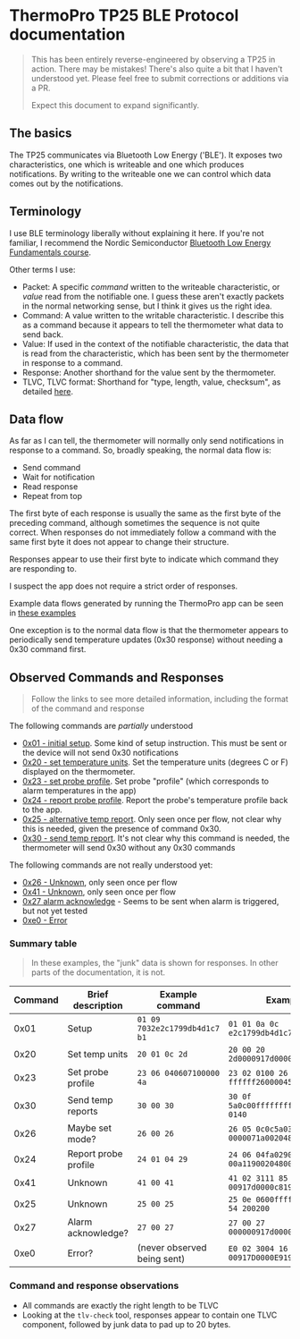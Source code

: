 # ThermoPro TP25 BLE Protocol documentation

> This has been entirely reverse-engineered by observing a TP25 in action. There may be mistakes! There's also quite
> a bit that I haven't understood yet. Please feel free to submit corrections or additions via a PR.
>
> Expect this document to expand significantly.

## The basics

The TP25 communicates via Bluetooth Low Energy ('BLE'). It exposes two characteristics, one which is writeable and one
which produces notifications. By writing to the writeable one we can control which data comes out by the notifications.

## Terminology

I use BLE terminology liberally without explaining it here. If you're not familiar, I recommend the Nordic Semiconductor
[Bluetooth Low Energy Fundamentals course](https://academy.nordicsemi.com/courses/bluetooth-low-energy-fundamentals/).

Other terms I use:

* Packet: A specific *command* written to the writeable characteristic, or *value* read from the notifiable one.
  I guess these aren't exactly packets in the normal networking sense, but I think it gives us the right idea.
* Command: A value written to the writable characteristic. I describe this as a command because it appears to tell the
  thermometer what data to send back.
* Value: If used in the context of the notifiable characteristic, the data that is read from the characteristic, which
  has been sent by the thermometer in response to a command.
* Response: Another shorthand for the value sent by the thermometer.
* TLVC, TLVC format: Shorthand for "type, length, value, checksum", as detailed [here](./common-info.md#tlvc-format).

## Data flow

As far as I can tell, the thermometer will normally only send notifications in response to a command. So, broadly
speaking, the normal data flow is:

* Send command
* Wait for notification
* Read response
* Repeat from top

The first byte of each response is usually the same as the first byte of the preceding command, although sometimes
the sequence is not quite correct. When responses do not immediately follow a command with the same first byte it does
not appear to change their structure.

Responses appear to use their first byte to indicate which command they are responding to.

I suspect the app does not require a strict order of responses.

Example data flows generated by running the ThermoPro app can be seen in [these examples](./examples/driven-by-app)

One exception is to the normal data flow is that the thermometer appears to periodically send temperature updates (0x30
response) without needing a 0x30 command first.

## Observed Commands and Responses

> Follow the links to see more detailed information, including the format of the command and response

The following commands are *partially* understood

* [0x01 - initial setup](./commands/0x01-setup.md). Some kind of setup instruction. This must be sent or the device will
  not send 0x30 notifications
* [0x20 - set temperature units](./commands/0x20-set-temp-unit.md). Set the temperature units (degrees C or F) displayed
  on the thermometer.
* [0x23 - set probe profile](./commands/0x23-set-probe-profile.md). Set probe "profile" (which corresponds to alarm
  temperatures in the app)
* [0x24 - report probe profile](./commands/0x24-report-probe-profile). Report the probe's temperature profile back to
  the app.
* [0x25 - alternative temp report](./commands/0x25-alt-temp-report). Only seen once per flow, not clear why this is
  needed, given the presence of command 0x30.
* [0x30 - send temp report](./commands/0x30-send-temp-report.md). It's not clear why this command is needed, the
  thermometer will send 0x30 without any 0x30 commands

The following commands are not really understood yet:

* [0x26 - Unknown](./commands/0x26-unknown.md), only seen once per flow
* [0x41 - Unknown](./commands/0x41-unknown.md), only seen once per flow
* [0x27 alarm acknowledge](./commands/0x27-alarm-acknowledge.md) - Seems to be sent when alarm is triggered, but not yet
  tested
* [0xe0 - Error](./commands/0xe0-error.md)

### Summary table

> In these examples, the "junk" data is shown for responses. In other parts of the documentation, it is not.

| Command | Brief description    | Example command               | Example response                               |
|---------|----------------------|-------------------------------|------------------------------------------------|
| 0x01    | Setup                | `01 09 7032e2c1799db4d1c7 b1` | `01 01 0a 0c e2c1799db4d1c7b10020c1799db4d1c7` |
| 0x20    | Set temp units       | `20 01 0c 2d`                 | `20 00 20 2d0000917d0000271a0020480000200200`  | 
| 0x23    | Set probe profile    | `23 06 040607100000 4a`       | `23 02 0100 26 ffffff260000450200384c0200ffff` | 
| 0x30    | Send temp reports    | `30 00 30`                    | `30 0f 5a0c00ffffffffffff0325ffffffff c3 0140` |
| 0x26    | Maybe set mode?      | `26 00 26`                    | `26 05 0c0c5a030f af 0000071a0020480000200200` |
| 0x24    | Report probe profile | `24 01 04 29`                 | `24 06 04fa02900250 0c 00a1190020480000200200` |
| 0x41    | Unknown              | `41 00 41`                    | `41 02 3111 85 00917d0000c8190020480000200200` |
| 0x25    | Unknown              | `25 00 25`                    | `25 0e 0600ffffffffffff0223ffffffff 54 200200` |
| 0x27    | Alarm acknowledge?   | `27 00 27`                    | `27 00 27 000000917d0000da190020480000200200`  |
| 0xe0    | Error?               | (never observed being sent)   | `E0 02 3004 16 00917D0000E9190020480000200200` |

### Command and response observations

* All commands are exactly the right length to be TLVC
* Looking at the `tlv-check` tool, responses appear to contain one TLVC component, followed by junk data to pad up to
  20 bytes.

